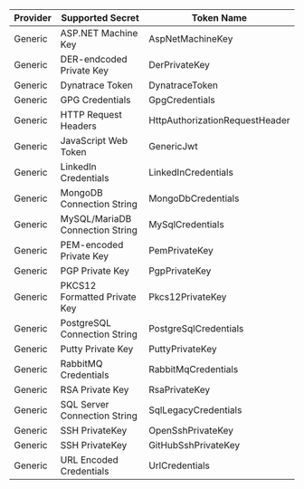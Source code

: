 | Provider | Supported Secret                | Token Name                     |
| -------- | ------------------------------- | ------------------------------ |
| Generic  | ASP.NET Machine Key             | AspNetMachineKey               |
| Generic  | DER-endcoded Private Key        | DerPrivateKey                  |
| Generic  | Dynatrace Token                 | DynatraceToken                 |
| Generic  | GPG Credentials                 | GpgCredentials                 |
| Generic  | HTTP Request Headers            | HttpAuthorizationRequestHeader |
| Generic  | JavaScript Web Token            | GenericJwt                     |
| Generic  | LinkedIn Credentials            | LinkedInCredentials            |
| Generic  | MongoDB Connection String       | MongoDbCredentials             |
| Generic  | MySQL/MariaDB Connection String | MySqlCredentials               |
| Generic  | PEM-encoded Private Key         | PemPrivateKey                  |
| Generic  | PGP Private Key                 | PgpPrivateKey                  |
| Generic  | PKCS12 Formatted Private Key    | Pkcs12PrivateKey               |
| Generic  | PostgreSQL Connection String    | PostgreSqlCredentials          |
| Generic  | Putty Private Key               | PuttyPrivateKey                |
| Generic  | RabbitMQ Credentials            | RabbitMqCredentials            |
| Generic  | RSA Private Key                 | RsaPrivateKey                  |
| Generic  | SQL Server Connection String    | SqlLegacyCredentials           |
| Generic  | SSH PrivateKey                  | OpenSshPrivateKey              |
| Generic  | SSH PrivateKey                  | GitHubSshPrivateKey            |
| Generic  | URL Encoded Credentials         | UrlCredentials                 |